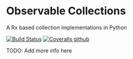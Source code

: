 # Observable Collections
A Rx based collection implementations in Python

[![Build Status](https://travis-ci.org/shyam-s00/ObservableCollections.svg?branch=master)](https://travis-ci.org/shyam-s00/ObservableCollections)
[![Coveralls github](https://coveralls.io/repos/github/shyam-s00/ObservableCollections/badge.svg)](https://coveralls.io/github/shyam-s00/ObservableCollections?branch=master)

TODO: Add more info here 
